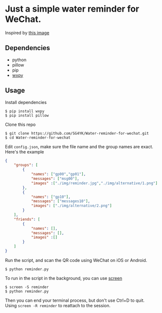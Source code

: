 # Just a simple water reminder for WeChat.
Inspired by [this image](https://github.com/SG4YK/Water-reminder-for-wechat/blob/master/img/reminder.jpg)
## Dependencies
+ python  
+ pillow
+ pip
+ [wxpy](https://github.com/youfou/wxpy)  
## Usage
Install dependencies
```
$ pip install wxpy
$ pip install pillow
```
Clone this repo
```shell
$ git clone https://github.com/SG4YK/Water-reminder-for-wechat.git
$ cd Water-reminder-for-wechat
```
Edit `config.json`, make sure the file name and the group names are exact. Here's the example
```json
{
    "groups": [
        {
            "names": ["gp00","gp01"],
            "messages": ["msg00"],
            "images" :["./img/reminder.jpg","./img/alternative/1.png"]
        },
        {
            "names": ["gp10"],
            "messages": ["messages10"],
            "images": ["./img/alternative/2.png"]
        }
    ],
    "friends": [
        {
            "names": [],
            "messages": [],
            "images" :[]
        }
    ]
}
```
Run the script, and scan the QR code using WeChat on iOS or Android.  
```shell
$ python reminder.py
```
To run in the script in the background, you can use [screen](https://www.gnu.org/software/screen/)   
```shell
$ screen -S reminder  
$ python reminder.py
```
Then you can end your terminal process, but don't use Ctrl+D to quit.  
Using `screen -R reminder` to reattach to the session.
